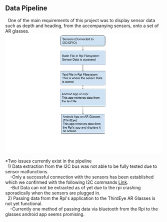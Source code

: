 ## **Data Pipeline**  
&nbsp;&nbsp;One of the main requirements of this project was to display sensor data such as depth and heading, from the accompanying sensors, onto a set of AR glasses.  
![alt text](https://github.com/HoustonHuff/Deep-Dive-2/blob/main/Resources/Data_Pipeline_Chart.png)

*Two issues currently exist in the pipeline  
&nbsp;&nbsp;1) Data extraction from the I2C bus was not able to be fully tested due to sensor malfunctions.  
&nbsp;&nbsp;&nbsp;&nbsp;-Only a successful connection with the sensors has been established which we confirmed with the following I2C commands [Link]( https://www.abelectronics.co.uk/kb/article/1092/i2c-part-3---i-c-tools-in-linux).  
&nbsp;&nbsp;&nbsp;&nbsp;-But Data can not be extracted as of yet due to the rpi crashing sporadically when the sensors are plugged in.  
&nbsp;&nbsp;2) Passing data from the Rpi's application to the ThirdEye AR Glasses is not yet functional.  
&nbsp;&nbsp;&nbsp;&nbsp;-Currently one method of passing data via bluetooth from the Rpi to the glasses android app seems promising.  
